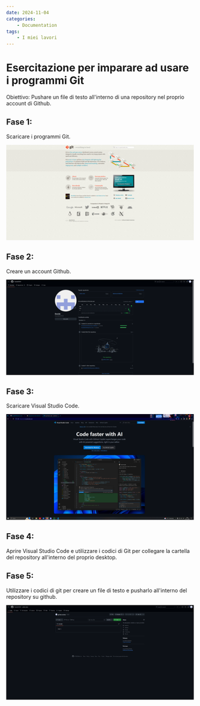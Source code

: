 ```yaml
---
date: 2024-11-04
categories:
    - Documentation
tags:
    - I miei lavori
---
```


# Esercitazione per imparare ad usare i programmi Git

Obiettivo: Pushare un file di testo all'interno di una repository nel proprio account di Github.

## Fase 1:
Scaricare i programmi Git. 

![programmi git](programmi-git.png)

## Fase 2:
Creare un account Github.

![account github](account-github.png)

## Fase 3:
Scaricare Visual Studio Code.

![Visual Studio Code](visual-studio-code.png)

## Fase 4:
Aprire Visual Studio Code e utilizzare i codici di Git per collegare la cartella del repository all'interno del proprio desktop.

## Fase 5:
Utilizzare i codici di git per creare un file di testo e pusharlo all'interno del repository su github.

![Test 1](test-1.png)